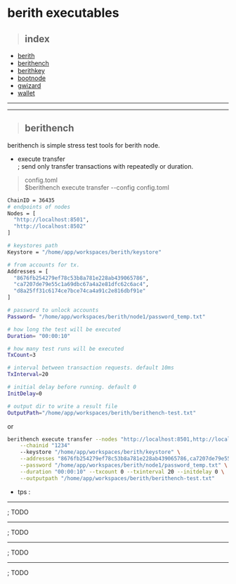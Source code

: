 # berith executables  

> ## index

- <a href="#berit">berith</a>
- <a href="#berithench">berithench</a>
- <a href="#berithkey">berithkey</a>
- <a href="#bootnode">bootnode</a>  
- <a href="#gwizard">gwizard</a>
- <a href="#wallet">wallet</a>

---  

<div id="berith"></div>

---  

<div id="berithench"></div>  

> ## berithench  

berithench is simple stress test tools for berith node.

- execute transfer  
; send only transfer transactions with repeatedly or duration.

> config.toml  
$berithench execute transfer --config config.toml

```bash
ChainID = 36435
# endpoints of nodes
Nodes = [
  "http://localhost:8501",
  "http://localhost:8502"
]

# keystores path
Keystore = "/home/app/workspaces/berith/keystore"

# from accounts for tx.
Addresses = [
  "8676fb254279ef78c53b8a781e228ab439065786",
  "ca7207de79e55c1a69dbc67a4a2e81dfc62c6ac4",
  "d8a25ff31c6174ce7bce74ca4a91c2e816dbf91e"
]

# password to unlock accounts
Password= "/home/app/workspaces/berith/node1/password_temp.txt"

# how long the test will be executed
Duration= "00:00:10"

# how many test runs will be executed
TxCount=3

# interval between transaction requests. default 10ms
TxInterval=20

# initial delay before running. default 0
InitDelay=0

# output dir to write a result file
OutputPath="/home/app/workspaces/berith/berithench-test.txt"
```  

or  

```bash
berithench execute transfer --nodes "http://localhost:8501,http://localhost:8502" \
    --chainid "1234"
    --keystore "/home/app/workspaces/berith/keystore" \
    --addresses "8676fb254279ef78c53b8a781e228ab439065786,ca7207de79e55c1a69dbc67a4a2e81dfc62c6ac4,d8a25ff31c6174ce7bce74ca4a91c2e816dbf91e" \
    --password "/home/app/workspaces/berith/node1/password_temp.txt" \
    --duration "00:00:10" --txcount 0 --txinterval 20 --initdelay 0 \
    --outputpath "/home/app/workspaces/berith/berithench-test.txt"
```

- tps :   



---  

<div id="berithkey"></div>
; TODO

---  

<div id="bootnode"></div>
; TODO  

---  

<div id="gwizard"></div>
; TODO

---  

<div id="wallet"></div>
; TODO
